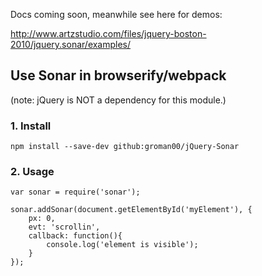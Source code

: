 Docs coming soon, meanwhile see here for demos:

http://www.artzstudio.com/files/jquery-boston-2010/jquery.sonar/examples/

## Use Sonar in browserify/webpack
(note: jQuery is NOT a dependency for this module.)

### 1. Install

    npm install --save-dev github:groman00/jQuery-Sonar

### 2. Usage

    var sonar = require('sonar');

    sonar.addSonar(document.getElementById('myElement'), {
        px: 0,
        evt: 'scrollin',
        callback: function(){    
            console.log('element is visible');
        }
    });
